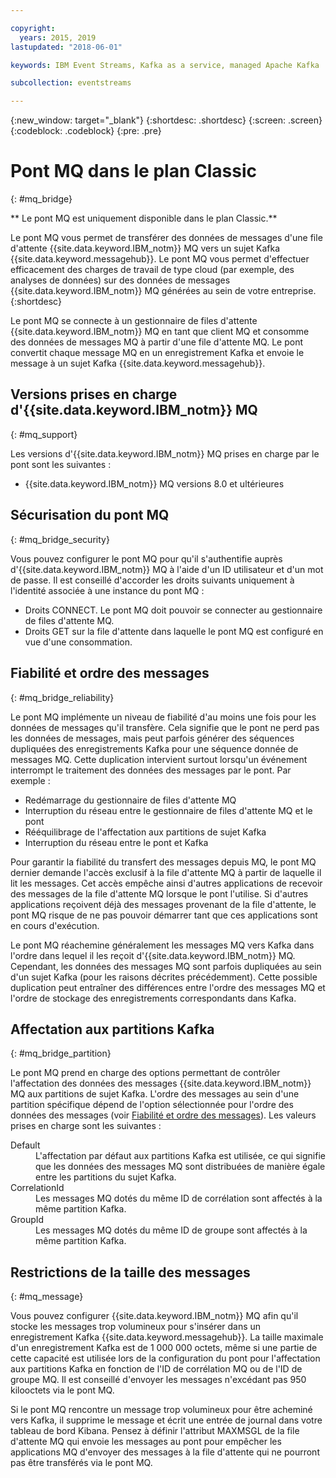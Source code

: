 ```yaml
---

copyright:
  years: 2015, 2019
lastupdated: "2018-06-01"

keywords: IBM Event Streams, Kafka as a service, managed Apache Kafka

subcollection: eventstreams

---
```


{:new_window: target="_blank"}
{:shortdesc: .shortdesc}
{:screen: .screen}
{:codeblock: .codeblock}
{:pre: .pre}

# Pont MQ dans le plan Classic 
{: #mq_bridge}

** Le pont MQ est uniquement disponible dans le plan Classic.**
<br/>

Le pont MQ vous permet de transférer des données de messages d'une file d'attente {{site.data.keyword.IBM_notm}} MQ vers un sujet Kafka {{site.data.keyword.messagehub}}. Le pont MQ vous permet d'effectuer efficacement des charges de travail de type cloud (par exemple, des analyses de données) sur des données de messages {{site.data.keyword.IBM_notm}} MQ générées au sein de votre entreprise.
 {:shortdesc}

Le pont MQ se connecte à un gestionnaire de files d'attente {{site.data.keyword.IBM_notm}} MQ en tant que client MQ et consomme des données de messages MQ à partir d'une file d'attente MQ. Le pont convertit chaque message MQ en un enregistrement Kafka et envoie le message à un sujet Kafka {{site.data.keyword.messagehub}}.

## Versions prises en charge d'{{site.data.keyword.IBM_notm}} MQ
{: #mq_support}

Les versions d'{{site.data.keyword.IBM_notm}} MQ prises en charge par le pont sont les suivantes :

* {{site.data.keyword.IBM_notm}} MQ versions 8.0 et ultérieures

## Sécurisation du pont MQ
{: #mq_bridge_security}

Vous pouvez configurer le pont MQ pour qu'il s'authentifie auprès d'{{site.data.keyword.IBM_notm}} MQ à l'aide d'un ID utilisateur et d'un mot de passe. Il est conseillé d'accorder les droits suivants uniquement à l'identité associée à une instance du pont MQ :

* Droits CONNECT. Le pont MQ doit pouvoir se connecter au gestionnaire de files d'attente MQ.
* Droits GET sur la file d'attente dans laquelle le pont MQ est configuré en vue d'une consommation.

## Fiabilité et ordre des messages
{: #mq_bridge_reliability}

Le pont MQ implémente un niveau de fiabilité d'au moins une fois pour les données de messages qu'il transfère. Cela signifie que le pont ne perd pas les données de messages, mais peut parfois générer des séquences dupliquées des enregistrements Kafka pour une séquence donnée de messages MQ. Cette duplication intervient surtout lorsqu'un événement interrompt le traitement des données des messages par le pont. Par exemple :

* Redémarrage du gestionnaire de files d'attente MQ
* Interruption du réseau entre le gestionnaire de files d'attente MQ et le pont
* Rééquilibrage de l'affectation aux partitions de sujet Kafka
* Interruption du réseau entre le pont et Kafka

Pour garantir la fiabilité du transfert des messages depuis MQ, le pont MQ dernier demande l'accès exclusif à la file d'attente MQ à partir de laquelle il lit les messages. Cet accès empêche ainsi d'autres applications de recevoir des messages de la file d'attente MQ lorsque le pont l'utilise. Si d'autres applications reçoivent déjà des messages provenant de la file d'attente, le pont MQ risque de ne pas pouvoir démarrer tant que ces applications sont en cours d'exécution.

Le pont MQ réachemine généralement les messages MQ vers Kafka dans l'ordre dans lequel il les reçoit d'{{site.data.keyword.IBM_notm}} MQ. Cependant, les données des messages MQ sont parfois dupliquées au sein d'un sujet Kafka (pour les raisons décrites précédemment). Cette possible duplication peut entraîner des différences entre l'ordre des messages MQ et l'ordre de stockage des enregistrements correspondants dans Kafka.

## Affectation aux partitions Kafka
{: #mq_bridge_partition}

Le pont MQ prend en charge des options permettant de contrôler l'affectation des données des messages {{site.data.keyword.IBM_notm}} MQ aux partitions de sujet Kafka. L'ordre des messages au sein d'une partition spécifique dépend de l'option sélectionnée pour l'ordre des données des messages (voir [Fiabilité et ordre des messages](#mq_bridge_reliability)). Les valeurs prises en charge sont les suivantes :
<dl><dt>Default</dt>
<dd>L'affectation par défaut aux partitions Kafka est utilisée, ce qui signifie que les données des messages MQ sont distribuées de manière égale entre les partitions du sujet Kafka.</dd>
<dt>CorrelationId</dt>
<dd>Les messages MQ dotés du même ID de corrélation sont affectés à la même partition Kafka.</dd>
<dt>GroupId</dt>
<dd>Les messages MQ dotés du même ID de groupe sont affectés à la même partition Kafka.
</dd>
</dl>

## Restrictions de la taille des messages
{: #mq_message}

Vous pouvez configurer {{site.data.keyword.IBM_notm}} MQ afin qu'il stocke les messages trop volumineux pour s'insérer dans un enregistrement Kafka {{site.data.keyword.messagehub}}. La taille maximale d'un enregistrement Kafka est de 1 000 000 octets, même si une partie de cette capacité est utilisée lors de la configuration du pont pour l'affectation aux partitions Kafka en fonction de l'ID de corrélation MQ ou de l'ID de groupe MQ. Il est conseillé d'envoyer les messages n'excédant pas 950 kilooctets via le pont MQ.

Si le pont MQ rencontre un message trop volumineux pour être acheminé vers Kafka, il supprime le message et écrit une entrée de journal dans votre tableau de bord Kibana. Pensez à définir l'attribut MAXMSGL de la file d'attente MQ qui envoie les messages au pont pour empêcher les applications MQ d'envoyer des messages à la file d'attente qui ne pourront pas être transférés via le pont MQ.
